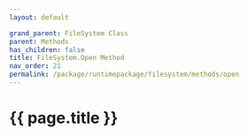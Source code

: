 ```yaml
---
layout: default

grand_parent: FileSystem Class
parent: Methods
has_children: false
title: FileSystem.Open Method
nav_order: 21
permalink: /package/runtimepackage/filesystem/methods/open
---
```

# {{ page.title }}